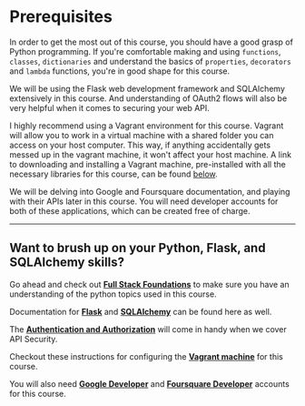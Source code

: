 # Prerequisites
In order to get the most out of this course, you should have a good grasp of Python programming. If you're comfortable making and using `functions`, `classes`, `dictionaries` and understand the basics of `properties`, `decorators` and `lambda` functions, you're in good shape for this course.

We will be using the Flask web development framework and SQLAlchemy extensively in this course. And understanding of OAuth2 flows will also be very helpful when it comes to securing your web API.

I highly recommend using a Vagrant environment for this course. Vagrant will allow you to work in a virtual machine with a shared folder you can access on your host computer. This way, if anything accidentally gets messed up in the vagrant machine, it won't affect your host machine. A link to downloading and installing a Vagrant machine, pre-installed with all the necessary libraries for this course, can be found <a href='#instructor-notes'>below</a>.

We will be delving into Google and Foursquare documentation, and playing with their APIs later in this course. You will need developer accounts for both of these applications, which can be created free of charge.

----

## <span id='instructor-notes'>Want to brush up on your Python, Flask, and SQLAlchemy skills?</span>

Go ahead and check out **[Full Stack Foundations](https://www.udacity.com/course/full-stack-foundations--ud088)** to make sure you have an understanding of the python topics used in this course.

Documentation for **[Flask](http://flask.pocoo.org/docs/1.0/)** and **[SQLAlchemy](http://docs.sqlalchemy.org/en/rel_1_0/)** can be found here as well.

The **[Authentication and Authorization](https://www.udacity.com/course/authentication-authorization-oauth--ud330)** will come in handy when we cover API Security.

Checkout these instructions for configuring the **[Vagrant machine](https://www.udacity.com/wiki/ud388/vagrant)** for this course.

You will also need **[Google Developer](https://console.developers.google.com/)** and **[Foursquare Developer](https://developer.foursquare.com/)** accounts for this course.
